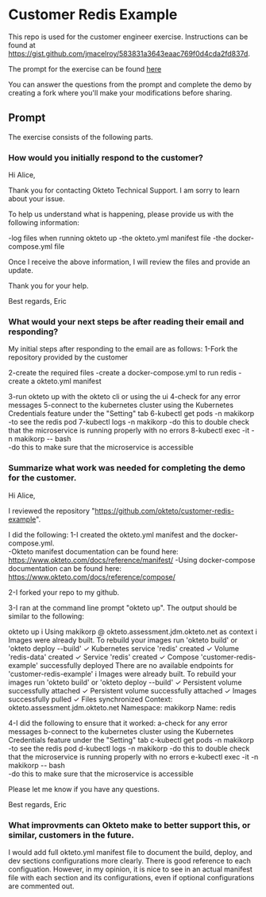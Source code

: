 # Customer Redis Example

This repo is used for the customer engineer exercise.
Instructions can be found at https://gist.github.com/jmacelroy/583831a3643eaac769f0d4cda2fd837d.

The prompt for the exercise can be found [here](PROMPT.md)

You can answer the questions from the prompt and complete the demo by creating a fork where you'll make your modifications before sharing.

## Prompt

The exercise consists of the following parts.

### How would you initially respond to the customer?

Hi Alice,

Thank you for contacting Okteto Technical Support.  I am sorry to learn about your issue.

To help us understand what is happening, please provide us with the following information:

-log files when running okteto up
-the okteto.yml manifest file
-the docker-compose.yml file

Once I receive the above information, I will review the files and provide an update.

Thank you for your help.

Best regards,
Eric

### What would your next steps be after reading their email and responding?


My initial steps after responding to the email are as follows:
1-Fork the repository provided by the customer

2-create the required files
-create a docker-compose.yml to run redis
-create a okteto.yml manifest

3-run okteto up with the okteto cli or using the ui
4-check for any error messages
5-connect to the kubernetes cluster using the Kubernetes Credentials feature under the "Setting" tab 
6-kubectl get pods -n makikorp 
-to see the redis pod
7-kubectl logs -n makikorp <pod name> 
-do this to double check that the microservice is running properly with no errors
8-kubectl exec -it -n makikorp <pod name> -- bash  
-do this to make sure that the microservice is accessible


### Summarize what work was needed for completing the demo for the customer.

Hi Alice,

I reviewed the repository "https://github.com/okteto/customer-redis-example".

I did the following:
1-I created the okteto.yml manifest and the docker-compose.yml.  
-Okteto manifest documentation can be found here:
  https://www.okteto.com/docs/reference/manifest/
-Using docker-compose documentation can be found here:
  https://www.okteto.com/docs/reference/compose/

2-I forked your repo to my github.

3-I ran at the command line prompt "okteto up".  The output should be similar to the following:

okteto up
 i  Using makikorp @ okteto.assessment.jdm.okteto.net as context
 i  Images were already built. To rebuild your images run 'okteto build' or 'okteto deploy --build'
 ✓  Kubernetes service 'redis' created
 ✓  Volume 'redis-data' created
 ✓  Service 'redis' created
 ✓  Compose 'customer-redis-example' successfully deployed
There are no available endpoints for 'customer-redis-example'
 i  Images were already built. To rebuild your images run 'okteto build' or 'okteto deploy --build'
 ✓  Persistent volume successfully attached
 ✓  Persistent volume successfully attached
 ✓  Images successfully pulled
 ✓  Files synchronized
    Context:   okteto.assessment.jdm.okteto.net
    Namespace: makikorp
    Name:      redis


4-I did the following to ensure that it worked:
  a-check for any error messages
  b-connect to the kubernetes cluster using the Kubernetes Credentials feature under the "Setting" tab 
  c-kubectl get pods -n makikorp 
  -to see the redis pod
  d-kubectl logs -n makikorp <pod name> 
  -do this to double check that the microservice is running properly with no errors
  e-kubectl exec -it -n makikorp <pod name> -- bash  
  -do this to make sure that the microservice is accessible

Please let me know if you have any questions.

Best regards,
Eric

### What improvments can Okteto make to better support this, or similar, customers in the future.

I would add full okteto.yml manifest file to document the build, deploy, and dev sections configurations more clearly.  There is good reference to each configuation. However, in my opinion, it is nice to see in an actual manifest file with each section and its configurations, even if optional configurations are commented out.
